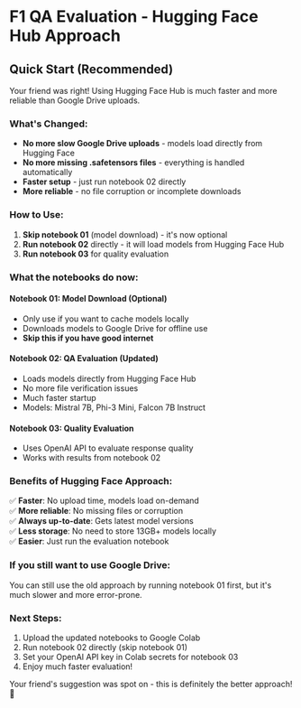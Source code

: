 # F1 QA Evaluation - Hugging Face Hub Approach

## Quick Start (Recommended)

Your friend was right! Using Hugging Face Hub is much faster and more reliable than Google Drive uploads.

### What's Changed:

- **No more slow Google Drive uploads** - models load directly from Hugging Face
- **No more missing .safetensors files** - everything is handled automatically
- **Faster setup** - just run notebook 02 directly
- **More reliable** - no file corruption or incomplete downloads

### How to Use:

1. **Skip notebook 01** (model download) - it's now optional
2. **Run notebook 02** directly - it will load models from Hugging Face Hub
3. **Run notebook 03** for quality evaluation

### What the notebooks do now:

#### Notebook 01: Model Download (Optional)

- Only use if you want to cache models locally
- Downloads models to Google Drive for offline use
- **Skip this if you have good internet**

#### Notebook 02: QA Evaluation (Updated)

- Loads models directly from Hugging Face Hub
- No more file verification issues
- Much faster startup
- Models: Mistral 7B, Phi-3 Mini, Falcon 7B Instruct

#### Notebook 03: Quality Evaluation

- Uses OpenAI API to evaluate response quality
- Works with results from notebook 02

### Benefits of Hugging Face Approach:

✅ **Faster**: No upload time, models load on-demand  
✅ **More reliable**: No missing files or corruption  
✅ **Always up-to-date**: Gets latest model versions  
✅ **Less storage**: No need to store 13GB+ models locally  
✅ **Easier**: Just run the evaluation notebook

### If you still want to use Google Drive:

You can still use the old approach by running notebook 01 first, but it's much slower and more error-prone.

### Next Steps:

1. Upload the updated notebooks to Google Colab
2. Run notebook 02 directly (skip notebook 01)
3. Set your OpenAI API key in Colab secrets for notebook 03
4. Enjoy much faster evaluation!

Your friend's suggestion was spot on - this is definitely the better approach! 🚀
